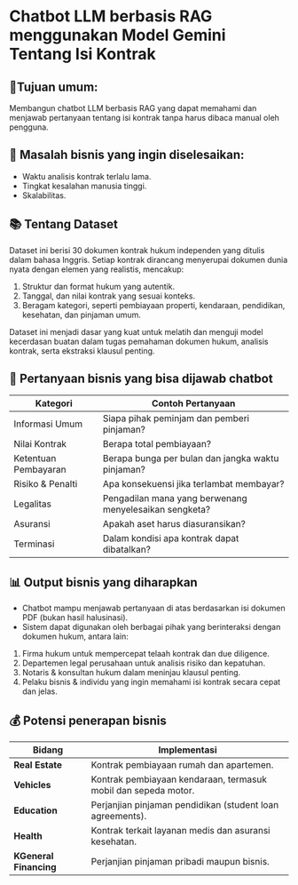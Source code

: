 # Chatbot LLM berbasis RAG menggunakan Model Gemini Tentang Isi Kontrak

## 🎯Tujuan umum:
Membangun chatbot LLM berbasis RAG yang dapat memahami dan menjawab pertanyaan tentang isi kontrak tanpa harus dibaca manual oleh pengguna.

## 💼 Masalah bisnis yang ingin diselesaikan:
* Waktu analisis kontrak terlalu lama.
* Tingkat kesalahan manusia tinggi.
* Skalabilitas.

## 📚 Tentang Dataset
Dataset ini berisi 30 dokumen kontrak hukum independen yang ditulis dalam bahasa Inggris.
Setiap kontrak dirancang menyerupai dokumen dunia nyata dengan elemen yang realistis, mencakup:
1. Struktur dan format hukum yang autentik.
2. Tanggal, dan nilai kontrak yang sesuai konteks.
3. Beragam kategori, seperti pembiayaan properti, kendaraan, pendidikan, kesehatan, dan pinjaman umum.

Dataset ini menjadi dasar yang kuat untuk melatih dan menguji model kecerdasan buatan dalam tugas pemahaman dokumen hukum, analisis kontrak, serta ekstraksi klausul penting.

## 🧠 Pertanyaan bisnis yang bisa dijawab chatbot

| Kategori             | Contoh Pertanyaan                                      |
| -------------------- | ------------------------------------------------------ |
| Informasi Umum       | Siapa pihak peminjam dan pemberi pinjaman?             |
| Nilai Kontrak        | Berapa total pembiayaan?                               |
| Ketentuan Pembayaran | Berapa bunga per bulan dan jangka waktu pinjaman?      |
| Risiko & Penalti     | Apa konsekuensi jika terlambat membayar?               |
| Legalitas            | Pengadilan mana yang berwenang menyelesaikan sengketa? |
| Asuransi             | Apakah aset harus diasuransikan?                       |
| Terminasi            | Dalam kondisi apa kontrak dapat dibatalkan?            |

## 📊 Output bisnis yang diharapkan
* Chatbot mampu menjawab pertanyaan di atas berdasarkan isi dokumen PDF (bukan hasil halusinasi).
* Sistem dapat digunakan oleh berbagai pihak yang berinteraksi dengan dokumen hukum, antara lain:
 1. Firma hukum untuk mempercepat telaah kontrak dan due diligence.
 2. Departemen legal perusahaan untuk analisis risiko dan kepatuhan.
 3. Notaris & konsultan hukum dalam meninjau klausul penting.
 4. Pelaku bisnis & individu yang ingin memahami isi kontrak secara cepat dan jelas.

## 💰 Potensi penerapan bisnis
| Bidang                  | Implementasi                                                   |
| ----------------------- | -------------------------------------------------------------- |
| **Real Estate**         | Kontrak pembiayaan rumah dan apartemen.                        |
| **Vehicles**            | Kontrak pembiayaan kendaraan, termasuk mobil dan sepeda motor. |
| **Education**           | Perjanjian pinjaman pendidikan (student loan agreements).      |
| **Health**              | Kontrak terkait layanan medis dan asuransi kesehatan.          |
| **KGeneral Financing**  | Perjanjian pinjaman pribadi maupun bisnis.                     |

